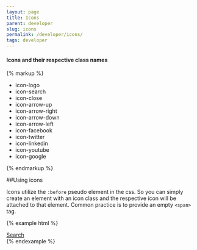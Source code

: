 ```yaml
---
layout: page
title: Icons
parent: developer
slug: icons
permalink: /developer/icons/
tags: developer
---
```


#### Icons and their respective class names

{% markup %}
<ul class="cgu-icon-set list-unstyled clearfix push">
    <li><span class="icon-logo"></span>icon-logo</li>
    <li><span class="icon-search"></span>icon-search</li>
    <li><span class="icon-close"></span>icon-close</li>
    <li><span class="icon-arrow-up"></span>icon-arrow-up</li>
    <li><span class="icon-arrow-right"></span>icon-arrow-right</li>
    <li><span class="icon-arrow-down"></span>icon-arrow-down</li>
    <li><span class="icon-arrow-left"></span>icon-arrow-left</li>
    <li><span class="icon-facebook"></span>icon-facebook</li>
    <li><span class="icon-twitter"></span>icon-twitter</li>
    <li><span class="icon-linkedin"></span>icon-linkedin</li>
    <li><span class="icon-youtube"></span>icon-youtube</li>
    <li><span class="icon-google"></span>icon-google</li>

</ul>
{% endmarkup %}

##Using icons

Icons utilize the `:before` pseudo element in the css. So you can simply create an element with an icon class and the respective icon will be attached to that element.
Common practice is to provide an empty `<span>` tag.

{% example html %}
<div class="h2">
    <a href="#"><span class="icon-search"></span> Search</a>
</div>
{% endexample %}
